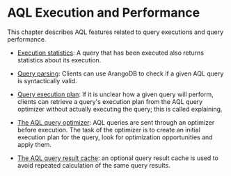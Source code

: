 AQL Execution and Performance
=============================

This chapter describes AQL features related to query executions and query performance.

* [Execution statistics](QueryStatistics.md): A query that has been executed also returns statistics about its execution. 

* [Query parsing](ParsingQueries.md): Clients can use ArangoDB to check if a given AQL query is syntactically valid. 

* [Query execution plan](ExplainingQueries.md): If it is unclear how a given query will perform, clients can retrieve a query's execution plan from the AQL query optimizer without actually executing the query; this is called explaining.

* [The AQL query optimizer](Optimizer.md): AQL queries are sent through an optimizer before execution. The task of the optimizer is to create an initial execution plan for the query, look for optimization opportunities and apply them.

* [The AQL query result cache](QueryCache.md): an optional query result cache is used to avoid repeated calculation of the same query results.
